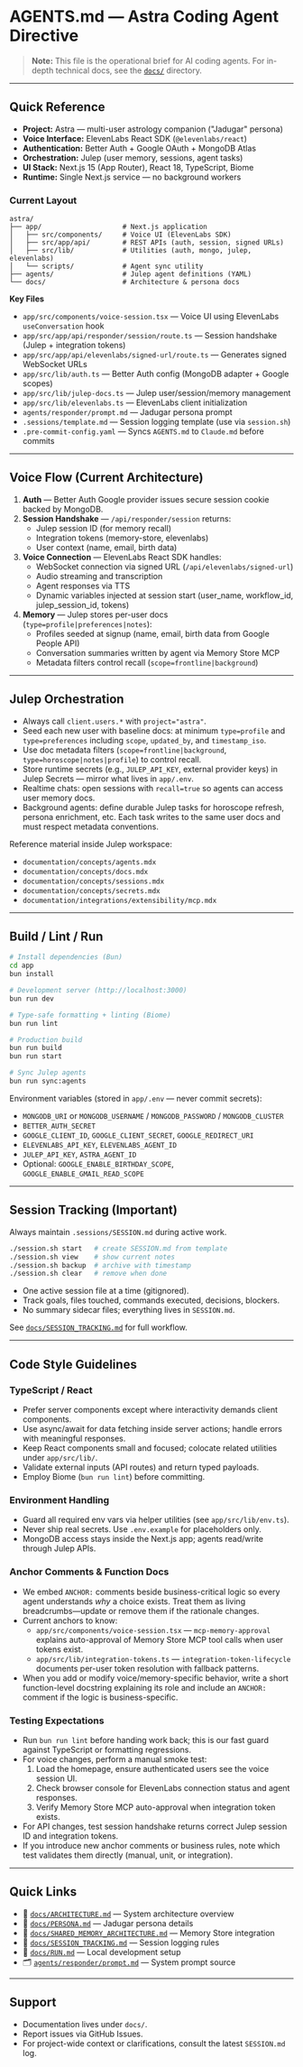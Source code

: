 # AGENTS.md — Astra Coding Agent Directive

> **Note:** This file is the operational brief for AI coding agents. For in-depth technical docs, see the [`docs/`](docs) directory.

---

## Quick Reference

- **Project:** Astra — multi-user astrology companion ("Jadugar" persona)
- **Voice Interface:** ElevenLabs React SDK (`@elevenlabs/react`)
- **Authentication:** Better Auth + Google OAuth + MongoDB Atlas
- **Orchestration:** Julep (user memory, sessions, agent tasks)
- **UI Stack:** Next.js 15 (App Router), React 18, TypeScript, Biome
- **Runtime:** Single Next.js service — no background workers

### Current Layout

```
astra/
├── app/                    # Next.js application
│   ├── src/components/     # Voice UI (ElevenLabs SDK)
│   ├── src/app/api/        # REST APIs (auth, session, signed URLs)
│   ├── src/lib/            # Utilities (auth, mongo, julep, elevenlabs)
│   └── scripts/            # Agent sync utility
├── agents/                 # Julep agent definitions (YAML)
└── docs/                   # Architecture & persona docs
```

**Key Files**

- `app/src/components/voice-session.tsx` — Voice UI using ElevenLabs `useConversation` hook
- `app/src/app/api/responder/session/route.ts` — Session handshake (Julep + integration tokens)
- `app/src/app/api/elevenlabs/signed-url/route.ts` — Generates signed WebSocket URLs
- `app/src/lib/auth.ts` — Better Auth config (MongoDB adapter + Google scopes)
- `app/src/lib/julep-docs.ts` — Julep user/session/memory management
- `app/src/lib/elevenlabs.ts` — ElevenLabs client initialization
- `agents/responder/prompt.md` — Jadugar persona prompt
- `.sessions/template.md` — Session logging template (use via `session.sh`)
- `.pre-commit-config.yaml` — Syncs `AGENTS.md` to `Claude.md` before commits

---

## Voice Flow (Current Architecture)

1. **Auth** — Better Auth Google provider issues secure session cookie backed by MongoDB.
2. **Session Handshake** — `/api/responder/session` returns:
   - Julep session ID (for memory recall)
   - Integration tokens (memory-store, elevenlabs)
   - User context (name, email, birth data)
3. **Voice Connection** — ElevenLabs React SDK handles:
   - WebSocket connection via signed URL (`/api/elevenlabs/signed-url`)
   - Audio streaming and transcription
   - Agent responses via TTS
   - Dynamic variables injected at session start (user_name, workflow_id, julep_session_id, tokens)
4. **Memory** — Julep stores per-user docs (`type=profile|preferences|notes`):
   - Profiles seeded at signup (name, email, birth data from Google People API)
   - Conversation summaries written by agent via Memory Store MCP
   - Metadata filters control recall (`scope=frontline|background`)

---

## Julep Orchestration

- Always call `client.users.*` with `project="astra"`.
- Seed each new user with baseline docs: at minimum `type=profile` and `type=preferences` including `scope`, `updated_by`, and `timestamp_iso`.
- Use doc metadata filters (`scope=frontline|background`, `type=horoscope|notes|profile`) to control recall.
- Store runtime secrets (e.g., `JULEP_API_KEY`, external provider keys) in Julep Secrets — mirror what lives in `app/.env`.
- Realtime chats: open sessions with `recall=true` so agents can access user memory docs.
- Background agents: define durable Julep tasks for horoscope refresh, persona enrichment, etc. Each task writes to the same user docs and must respect metadata conventions.

Reference material inside Julep workspace:
- `documentation/concepts/agents.mdx`
- `documentation/concepts/docs.mdx`
- `documentation/concepts/sessions.mdx`
- `documentation/concepts/secrets.mdx`
- `documentation/integrations/extensibility/mcp.mdx`

---

## Build / Lint / Run

```bash
# Install dependencies (Bun)
cd app
bun install

# Development server (http://localhost:3000)
bun run dev

# Type-safe formatting + linting (Biome)
bun run lint

# Production build
bun run build
bun run start

# Sync Julep agents
bun run sync:agents
```

Environment variables (stored in `app/.env` — never commit secrets):

- `MONGODB_URI` or `MONGODB_USERNAME` / `MONGODB_PASSWORD` / `MONGODB_CLUSTER`
- `BETTER_AUTH_SECRET`
- `GOOGLE_CLIENT_ID`, `GOOGLE_CLIENT_SECRET`, `GOOGLE_REDIRECT_URI`
- `ELEVENLABS_API_KEY`, `ELEVENLABS_AGENT_ID`
- `JULEP_API_KEY`, `ASTRA_AGENT_ID`
- Optional: `GOOGLE_ENABLE_BIRTHDAY_SCOPE`, `GOOGLE_ENABLE_GMAIL_READ_SCOPE`

---

## Session Tracking (Important)

Always maintain `.sessions/SESSION.md` during active work.

```bash
./session.sh start   # create SESSION.md from template
./session.sh view    # show current notes
./session.sh backup  # archive with timestamp
./session.sh clear   # remove when done
```

- One active session file at a time (gitignored).
- Track goals, files touched, commands executed, decisions, blockers.
- No summary sidecar files; everything lives in `SESSION.md`.

See [`docs/SESSION_TRACKING.md`](docs/SESSION_TRACKING.md) for full workflow.

---

## Code Style Guidelines

### TypeScript / React

- Prefer server components except where interactivity demands client components.
- Use async/await for data fetching inside server actions; handle errors with meaningful responses.
- Keep React components small and focused; colocate related utilities under `app/src/lib/`.
- Validate external inputs (API routes) and return typed payloads.
- Employ Biome (`bun run lint`) before committing.

### Environment Handling

- Guard all required env vars via helper utilities (see `app/src/lib/env.ts`).
- Never ship real secrets. Use `.env.example` for placeholders only.
- MongoDB access stays inside the Next.js app; agents read/write through Julep APIs.

### Anchor Comments & Function Docs

- We embed `ANCHOR:` comments beside business-critical logic so every agent understands *why* a choice exists. Treat them as living breadcrumbs—update or remove them if the rationale changes.
- Current anchors to know:
  - `app/src/components/voice-session.tsx` — `mcp-memory-approval` explains auto-approval of Memory Store MCP tool calls when user tokens exist.
  - `app/src/lib/integration-tokens.ts` — `integration-token-lifecycle` documents per-user token resolution with fallback patterns.
- When you add or modify voice/memory-specific behavior, write a short function-level docstring explaining its role and include an `ANCHOR:` comment if the logic is business-specific.

### Testing Expectations

- Run `bun run lint` before handing work back; this is our fast guard against TypeScript or formatting regressions.
- For voice changes, perform a manual smoke test:
  1. Load the homepage, ensure authenticated users see the voice session UI.
  2. Check browser console for ElevenLabs connection status and agent responses.
  3. Verify Memory Store MCP auto-approval when integration token exists.
- For API changes, test session handshake returns correct Julep session ID and integration tokens.
- If you introduce new anchor comments or business rules, note which test validates them directly (manual, unit, or integration).

---

## Quick Links

- 📘 [`docs/ARCHITECTURE.md`](docs/ARCHITECTURE.md) — System architecture overview
- 👤 [`docs/PERSONA.md`](docs/PERSONA.md) — Jadugar persona details
- 🧠 [`docs/SHARED_MEMORY_ARCHITECTURE.md`](docs/SHARED_MEMORY_ARCHITECTURE.md) — Memory Store integration
- 📝 [`docs/SESSION_TRACKING.md`](docs/SESSION_TRACKING.md) — Session logging rules
- 🏃 [`docs/RUN.md`](docs/RUN.md) — Local development setup
- 🗂️ [`agents/responder/prompt.md`](agents/responder/prompt.md) — System prompt source

---

## Support

- Documentation lives under `docs/`.
- Report issues via GitHub Issues.
- For project-wide context or clarifications, consult the latest `SESSION.md` log.
